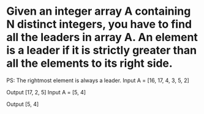 ﻿# Given an integer array A containing N distinct integers, you have to find all the leaders in array A. An element is a leader if it is strictly greater than all the elements to its right side.

PS: The rightmost element is always a leader.
Input
A = [16, 17, 4, 3, 5, 2]

Output
[17, 2, 5]
Input
A = [5, 4]

Output
[5, 4]

